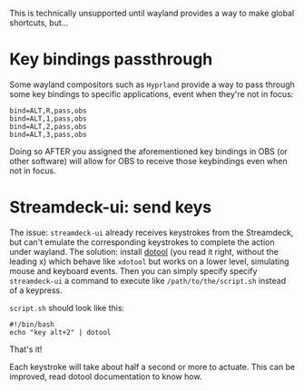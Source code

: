 This is technically unsupported until wayland provides a way to make global shortcuts, but...

# Key bindings passthrough
Some wayland compositors such as `Hyprland` provide a way to pass through some key bindings to specific applications, event when they're not in focus:

```
bind=ALT,R,pass,obs
bind=ALT,1,pass,obs
bind=ALT,2,pass,obs
bind=ALT,3,pass,obs

```
Doing so AFTER you assigned the aforementioned key bindings in OBS (or other software) will allow for OBS to receive those keybindings even when not in focus.

# Streamdeck-ui: send keys
The issue: `streamdeck-ui` already receives keystrokes from the Streamdeck, but can't emulate the corresponding keystrokes to complete the action under wayland.
The solution: install [dotool](https://git.sr.ht/%7Egeb/dotool) (you read it right, without the leading x) which behave like `xdotool` but works on a lower level, simulating mouse and keyboard events. Then you can simply specify specify `streamdeck-ui` a command to execute like `/path/to/the/script.sh` instead of a keypress.

`script.sh` should look like this:

```
#!/bin/bash
echo "key alt+2" | dotool
```

That's it!

Each keystroke will take about half a second or more to actuate. This can be improved, read dotool documentation to know how.

